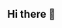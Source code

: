 ## Hi there 👋

<!--
**DuRodrigues77/durodrigues77** is a ✨ _special_ ✨ repository because its `README.md` (this file) appears on your GitHub profile.
<a> # </a>

Here are some ideas to get you started:

- 🔭 I’m currently working on ...
- 🌱 I’m currently learning ...
- 👯 I’m looking to collaborate on ...
- 🤔 I’m looking for help with ...
- 💬 Ask me about ...
- 📫 How to reach me: ...
- 😄 Pronouns: ...
- ⚡ Fun fact: ...
-->
